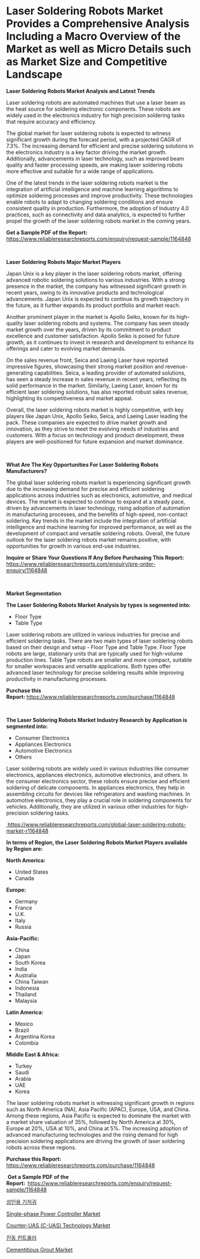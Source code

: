 <p><h1>Laser Soldering Robots Market Provides a Comprehensive Analysis Including a Macro Overview of the Market as well as Micro Details such as Market Size and Competitive Landscape</h1></p><p><strong>Laser Soldering Robots Market Analysis and Latest Trends</strong></p>
<p><p>Laser soldering robots are automated machines that use a laser beam as the heat source for soldering electronic components. These robots are widely used in the electronics industry for high precision soldering tasks that require accuracy and efficiency.</p><p>The global market for laser soldering robots is expected to witness significant growth during the forecast period, with a projected CAGR of 7.3%. The increasing demand for efficient and precise soldering solutions in the electronics industry is a key factor driving the market growth. Additionally, advancements in laser technology, such as improved beam quality and faster processing speeds, are making laser soldering robots more effective and suitable for a wide range of applications.</p><p>One of the latest trends in the laser soldering robots market is the integration of artificial intelligence and machine learning algorithms to optimize soldering processes and improve productivity. These technologies enable robots to adapt to changing soldering conditions and ensure consistent quality in production. Furthermore, the adoption of Industry 4.0 practices, such as connectivity and data analytics, is expected to further propel the growth of the laser soldering robots market in the coming years.</p></p>
<p><strong>Get a Sample PDF of the Report:&nbsp;</strong> <a href="https://www.reliableresearchreports.com/enquiry/request-sample/1164848">https://www.reliableresearchreports.com/enquiry/request-sample/1164848</a></p>
<p>&nbsp;</p>
<p><strong>Laser Soldering Robots Major Market Players</strong></p>
<p><p>Japan Unix is a key player in the laser soldering robots market, offering advanced robotic soldering solutions to various industries. With a strong presence in the market, the company has witnessed significant growth in recent years, owing to its innovative products and technological advancements. Japan Unix is expected to continue its growth trajectory in the future, as it further expands its product portfolio and market reach.</p><p>Another prominent player in the market is Apollo Seiko, known for its high-quality laser soldering robots and systems. The company has seen steady market growth over the years, driven by its commitment to product excellence and customer satisfaction. Apollo Seiko is poised for future growth, as it continues to invest in research and development to enhance its offerings and cater to evolving market demands.</p><p>On the sales revenue front, Seica and Laeing Laser have reported impressive figures, showcasing their strong market position and revenue-generating capabilities. Seica, a leading provider of automated solutions, has seen a steady increase in sales revenue in recent years, reflecting its solid performance in the market. Similarly, Laeing Laser, known for its efficient laser soldering solutions, has also reported robust sales revenue, highlighting its competitiveness and market appeal.</p><p>Overall, the laser soldering robots market is highly competitive, with key players like Japan Unix, Apollo Seiko, Seica, and Laeing Laser leading the pack. These companies are expected to drive market growth and innovation, as they strive to meet the evolving needs of industries and customers. With a focus on technology and product development, these players are well-positioned for future expansion and market dominance.</p></p>
<p>&nbsp;</p>
<p><strong>What Are The Key Opportunities For Laser Soldering Robots Manufacturers?</strong></p>
<p><p>The global laser soldering robots market is experiencing significant growth due to the increasing demand for precise and efficient soldering applications across industries such as electronics, automotive, and medical devices. The market is expected to continue to expand at a steady pace, driven by advancements in laser technology, rising adoption of automation in manufacturing processes, and the benefits of high-speed, non-contact soldering. Key trends in the market include the integration of artificial intelligence and machine learning for improved performance, as well as the development of compact and versatile soldering robots. Overall, the future outlook for the laser soldering robots market remains positive, with opportunities for growth in various end-use industries.</p></p>
<p><strong>Inquire or Share Your Questions If Any Before Purchasing This Report:</strong> <a href="https://www.reliableresearchreports.com/enquiry/pre-order-enquiry/1164848">https://www.reliableresearchreports.com/enquiry/pre-order-enquiry/1164848</a></p>
<p>&nbsp;</p>
<p><strong>Market Segmentation</strong></p>
<p><strong>The Laser Soldering Robots Market Analysis by types is segmented into:</strong></p>
<p><ul><li>Floor Type</li><li>Table Type</li></ul></p>
<p><p>Laser soldering robots are utilized in various industries for precise and efficient soldering tasks. There are two main types of laser soldering robots based on their design and setup - Floor Type and Table Type. Floor Type robots are large, stationary units that are typically used for high-volume production lines. Table Type robots are smaller and more compact, suitable for smaller workspaces and versatile applications. Both types offer advanced laser technology for precise soldering results while improving productivity in manufacturing processes.</p></p>
<p><strong>Purchase this Report:&nbsp;</strong><a href="https://www.reliableresearchreports.com/purchase/1164848">https://www.reliableresearchreports.com/purchase/1164848</a></p>
<p>&nbsp;</p>
<p><strong>The Laser Soldering Robots Market Industry Research by Application is segmented into:</strong></p>
<p><ul><li>Consumer Electronics</li><li>Appliances Electronics</li><li>Automotive Electronics</li><li>Others</li></ul></p>
<p><p>Laser soldering robots are widely used in various industries like consumer electronics, appliances electronics, automotive electronics, and others. In the consumer electronics sector, these robots ensure precise and efficient soldering of delicate components. In appliances electronics, they help in assembling circuits for devices like refrigerators and washing machines. In automotive electronics, they play a crucial role in soldering components for vehicles. Additionally, they are utilized in various other industries for high-precision soldering tasks.</p></p>
<p><a href="https://www.reliableresearchreports.com/global-laser-soldering-robots-market-r1164848">&nbsp;https://www.reliableresearchreports.com/global-laser-soldering-robots-market-r1164848</a></p>
<p><strong>In terms of Region, the Laser Soldering Robots Market Players available by Region are:</strong></p>
<p>
    <p> <strong> North America: </strong>
        <ul>
            <li>United States</li>
            <li>Canada</li>
        </ul>
        </p> 
    <p> <strong> Europe: </strong>
        <ul>
            <li>Germany</li>
            <li>France</li>
            <li>U.K.</li>
            <li>Italy</li>
            <li>Russia</li>
        </ul>
        </p> 
    <p> <strong> Asia-Pacific: </strong>
        <ul>
            <li>China</li>
            <li>Japan</li>
            <li>South Korea</li>
            <li>India</li>
            <li>Australia</li>
            <li>China Taiwan</li>
            <li>Indonesia</li>
            <li>Thailand</li>
            <li>Malaysia</li>
        </ul>
        </p> 
    <p> <strong> Latin America: </strong>
        <ul>
            <li>Mexico</li>
            <li>Brazil</li>
            <li>Argentina Korea</li>
            <li>Colombia</li>
        </ul>
        </p> 
    <p> <strong> Middle East & Africa: </strong>
        <ul>
            <li>Turkey</li>
            <li>Saudi</li>
            <li>Arabia</li>
            <li>UAE</li>
            <li>Korea</li>
        </ul>
    </p>
    </p>
<p><p>The laser soldering robots market is witnessing significant growth in regions such as North America (NA), Asia Pacific (APAC), Europe, USA, and China. Among these regions, Asia Pacific is expected to dominate the market with a market share valuation of 35%, followed by North America at 30%, Europe at 20%, USA at 10%, and China at 5%. The increasing adoption of advanced manufacturing technologies and the rising demand for high precision soldering applications are driving the growth of laser soldering robots across these regions.</p></p>
<p><strong>Purchase this Report: </strong><a href="https://www.reliableresearchreports.com/purchase/1164848">https://www.reliableresearchreports.com/purchase/1164848</a></p>
<p>&nbsp;<strong>Get a Sample PDF of the Report:&nbsp;&nbsp;</strong><a href="https://www.reliableresearchreports.com/enquiry/request-sample/1164848">https://www.reliableresearchreports.com/enquiry/request-sample/1164848</a></p>
<p><strong></strong></p>
<p><p><a href="https://github.com/vsoq0zknh59/Market-Research-Report-List-1/blob/main/338619836884.md">성인용 기저귀</a></p><p><a href="https://github.com/RoccoManning/Market-Research-Report-List-4/blob/main/single-phase-power-controller-market.md">Single-phase Power Controller Market</a></p><p><a href="https://github.com/edytherolanlouisejk1miz0wig/Market-Research-Report-List-2/blob/main/counter-uas-c-uas-technology-market.md">Counter-UAS (C-UAS) Technology Market</a></p><p><a href="https://github.com/Tristiarton768456/Market-Research-Report-List-1/blob/main/434383036885.md">진동 컨트롤러</a></p><p><a href="https://issuu.com/reportprime-2/docs/cementitious-grout-market-size-2030.pptx">Cementitious Grout Market</a></p></p>